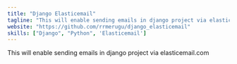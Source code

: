 ```yaml
---
title: "Django Elasticemail"
tagline: "This will enable sending emails in django project via elasticemail.com "
website: "https://github.com/rrmerugu/django_elasticemail"
skills: ["Django", "Python", 'Elasticemail']
---
```


This will enable sending emails in django project via elasticemail.com 